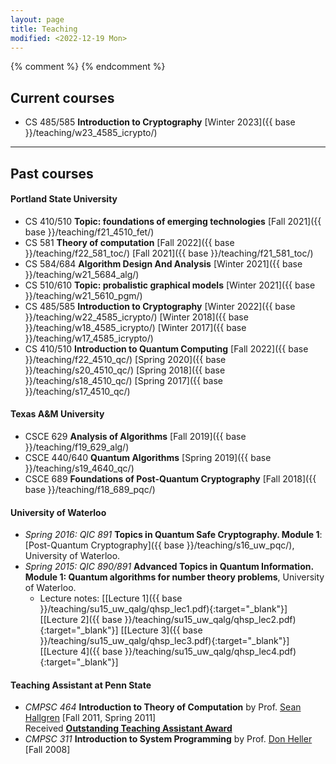 ```yaml
---
layout: page
title: Teaching
modified: <2022-12-19 Mon>
---
```

{% comment %}
{% endcomment %}

## Current courses
*  CS 485/585 **Introduction to Cryptography** [Winter 2023]({{ base }}/teaching/w23_4585_icrypto/)
  
- - -
## Past courses

#### Portland State University
*  CS 410/510 **Topic: foundations of emerging technologies** [Fall 2021]({{ base }}/teaching/f21_4510_fet/)
*  CS 581 **Theory of computation** [Fall 2022]({{ base }}/teaching/f22_581_toc/) [Fall 2021]({{ base }}/teaching/f21_581_toc/)
*  CS 584/684 **Algorithm Design And Analysis** [Winter 2021]({{ base }}/teaching/w21_5684_alg/)
*  CS 510/610 **Topic: probalistic graphical models** [Winter 2021]({{ base }}/teaching/w21_5610_pgm/)
* CS 485/585 **Introduction to Cryptography** [Winter 2022]({{ base }}/teaching/w22_4585_icrypto/) [Winter 2018]({{ base }}/teaching/w18_4585_icrypto/) [Winter 2017]({{ base }}/teaching/w17_4585_icrypto/)
* CS 410/510 **Introduction to Quantum Computing** [Fall 2022]({{ base
  }}/teaching/f22_4510_qc/) [Spring 2020]({{ base }}/teaching/s20_4510_qc/) [Spring 2018]({{ base }}/teaching/s18_4510_qc/) [Spring 2017]({{ base }}/teaching/s17_4510_qc/)

#### Texas A&M University
* CSCE 629 **Analysis of Algorithms** [Fall 2019]({{ base }}/teaching/f19_629_alg/)
* CSCE 440/640 **Quantum Algorithms** [Spring 2019]({{ base }}/teaching/s19_4640_qc/)
* CSCE 689 **Foundations of Post-Quantum Cryptography** [Fall 2018]({{ base }}/teaching/f18_689_pqc/)

#### University of Waterloo 
*   _Spring 2016: QIC 891_ **Topics in Quantum Safe Cryptography. Module 1**: [Post-Quantum Cryptography]({{ base }}/teaching/s16_uw_pqc/), University of Waterloo.
*   _Spring 2015: QIC 890/891_ **Advanced Topics in Quantum Information. Module 1: Quantum algorithms for number theory problems**, University of Waterloo.
    *   Lecture notes: [[Lecture 1]({{ base
        }}/teaching/su15_uw_qalg/qhsp_lec1.pdf){:target="_blank"}]
        [[Lecture 2]({{ base
        }}/teaching/su15_uw_qalg/qhsp_lec2.pdf){:target="_blank"}]
        [[Lecture 3]({{ base
        }}/teaching/su15_uw_qalg/qhsp_lec3.pdf){:target="_blank"}]
        [[Lecture 4]({{ base
        }}/teaching/su15_uw_qalg/qhsp_lec4.pdf){:target="_blank"}]
		
#### Teaching Assistant at Penn State 
*   _CMPSC 464_ **Introduction to Theory of Computation** by Prof. [Sean Hallgren](http://www.cse.psu.edu/~hallgren) [Fall 2011, Spring 2011]  
        Received [**Outstanding Teaching Assistant Award**]({{base}}/files/docs/2012_ta_award.pdf?attredirects=0)
*   _CMPSC 311_ **Introduction to System Programming** by Prof. [Don Heller](http://www.cse.psu.edu/~dheller/cmpsc311/) [Fall 2008]
